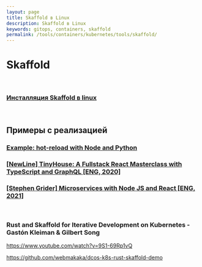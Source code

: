 ```yaml
---
layout: page
title: Skaffold в Linux
description: Skaffold в Linux
keywords: gitops, containers, skaffold
permalink: /tools/containers/kubernetes/tools/skaffold/
---
```


# Skaffold

<br/>

### [Инсталляция Skaffold в linux](/tools/containers/kubernetes/tools/scaffold/)

<br/>

## Примеры с реализацией

### [Example: hot-reload with Node and Python](https://github.com/GoogleContainerTools/skaffold/tree/main/examples/hot-reload)

### [[NewLine] TinyHouse: A Fullstack React Masterclass with TypeScript and GraphQL [ENG, 2020]](https://github.com/webmakaka/TinyHouse-A-Fullstack-React-Masterclass-with-TypeScript-and-GraphQL)

### [[Stephen Grider] Microservices with Node JS and React [ENG, 2021]](https://github.com/webmakaka/Microservices-with-Node-JS-and-React-Improved)

<br/>

### Rust and Skaffold for Iterative Development on Kubernetes - Gastón Kleiman & Gilbert Song

https://www.youtube.com/watch?v=9S1-69Rp1vQ

https://github.com/webmakaka/dcos-k8s-rust-skaffold-demo

